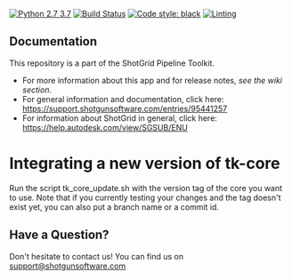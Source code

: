 [![Python 2.7 3.7](https://img.shields.io/badge/python-2.7%20%7C%203.7-blue.svg)](https://www.python.org/)
[![Build Status](https://dev.azure.com/shotgun-ecosystem/Toolkit/_apis/build/status/Frameworks/tk-framework-desktopstartup?branchName=master)](https://dev.azure.com/shotgun-ecosystem/Toolkit/_build/latest?definitionId=76&branchName=master)
[![Code style: black](https://img.shields.io/badge/code%20style-black-000000.svg)](https://github.com/psf/black)
[![Linting](https://img.shields.io/badge/PEP8%20by-Hound%20CI-a873d1.svg)](https://houndci.com)

## Documentation
This repository is a part of the ShotGrid Pipeline Toolkit.

- For more information about this app and for release notes, *see the wiki section*.
- For general information and documentation, click here: https://support.shotgunsoftware.com/entries/95441257
- For information about ShotGrid in general, click here: https://help.autodesk.com/view/SGSUB/ENU

# Integrating a new version of tk-core

Run the script tk_core_update.sh with the version tag of the core you want to use. Note that if you currently testing your changes and the tag doesn't exist yet, you can also put a branch name or a commit id.


## Have a Question?
Don't hesitate to contact us! You can find us on support@shotgunsoftware.com
